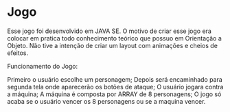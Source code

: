 # Jogo
Esse jogo foi desenvolvido em JAVA SE.
O motivo de criar esse jogo era colocar em pratica todo conhecimento teórico que possuo em Orientação a Objeto.
Não tive a intenção de criar um layout com animações e cheios de efeitos.  

Funcionamento do Jogo:

Primeiro o usuário escolhe um personagem;
Depois será encaminhado para segunda tela onde aparecerão os botões de ataque;
O usuário jogara contra a máquina;
A máquina é composta por ARRAY de 8 personagens;
O jogo só acaba se o usuário vencer os 8 personagens ou se a maquina vencer.
